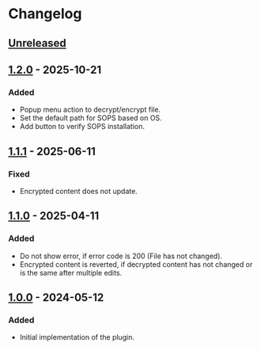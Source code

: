 # Changelog

## [Unreleased]

## [1.2.0] - 2025-10-21

### Added

- Popup menu action to decrypt/encrypt file.
- Set the default path for SOPS based on OS.
- Add button to verify SOPS installation.

## [1.1.1] - 2025-06-11

### Fixed

- Encrypted content does not update.

## [1.1.0] - 2025-04-11

### Added

- Do not show error, if error code is 200 (File has not changed).
- Encrypted content is reverted, if decrypted content has not changed or is the same after multiple edits.

## [1.0.0] - 2024-05-12

### Added

- Initial implementation of the plugin.

[Unreleased]: https://github.com/Blarc/sops-intellij-plugin/compare/v1.2.0...HEAD
[1.2.0]: https://github.com/Blarc/sops-intellij-plugin/compare/v1.1.1...v1.2.0
[1.1.1]: https://github.com/Blarc/sops-intellij-plugin/compare/v1.1.0...v1.1.1
[1.1.0]: https://github.com/Blarc/sops-intellij-plugin/compare/v1.0.0...v1.1.0
[1.0.0]: https://github.com/Blarc/sops-intellij-plugin/commits/v1.0.0
